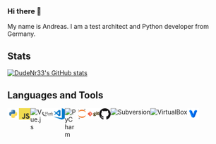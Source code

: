 ### Hi there 👋

<!--
**DudeNr33/DudeNr33** is a ✨ _special_ ✨ repository because its `README.md` (this file) appears on your GitHub profile.

Here are some ideas to get you started:

- 🔭 I’m currently working on ...
- 🌱 I’m currently learning ...
- 👯 I’m looking to collaborate on ...
- 🤔 I’m looking for help with ...
- 💬 Ask me about ...
- 📫 How to reach me: ...
- 😄 Pronouns: ...
- ⚡ Fun fact: ...
-->

My name is Andreas. I am a test architect and Python developer from Germany. 

## Stats

[![DudeNr33's GitHub stats](https://github-readme-stats.vercel.app/api?username=DudeNr33)](https://github.com/anuraghazra/github-readme-stats)

## Languages and Tools
<!--
Links to images:
VScode https://raw.githubusercontent.com/github/explore/80688e429a7d4ef2fca1e82350fe8e3517d3494d/topics/visual-studio-code/visual-studio-code.png
PyCharm https://github.com/yurijserrano/Github-Profile-Readme-Logos/blob/f994c418a134b58c4aec11152f6a4a33fa89da26/ides/pycharm.svg
Python https://github.com/github/explore/blob/1c1a90e254357127c37df50d90d36888be567aba/topics/python/python.png
Flask https://github.com/github/explore/blob/1c1a90e254357127c37df50d90d36888be567aba/topics/flask/flask.png
Git: https://github.com/github/explore/blob/1c1a90e254357127c37df50d90d36888be567aba/topics/git/git.png
-->
<img align="left" alt="Python" width="26px" src="https://github.com/github/explore/blob/1c1a90e254357127c37df50d90d36888be567aba/topics/python/python.png" />

<img align="left" alt="JavaScript" width="26px" src="https://github.com/github/explore/blob/1c1a90e254357127c37df50d90d36888be567aba/topics/javascript/javascript.png" />

<img align="left" alt="Vue.js" width="26px" src="https://github.com/yurijserrano/Github-Profile-Readme-Logos/blob/f994c418a134b58c4aec11152f6a4a33fa89da26/frameworks/vuejs.svg" />

<img align="left" alt="Flask" height="26px" src="https://github.com/github/explore/blob/1c1a90e254357127c37df50d90d36888be567aba/topics/flask/flask.png" />

<img align="left" alt="Visual Studio Code" width="26px" src="https://raw.githubusercontent.com/github/explore/80688e429a7d4ef2fca1e82350fe8e3517d3494d/topics/visual-studio-code/visual-studio-code.png" />

<img align="left" alt="PyCharm" width="26px" src="https://github.com/yurijserrano/Github-Profile-Readme-Logos/blob/f994c418a134b58c4aec11152f6a4a33fa89da26/ides/pycharm.svg" />

<img align="left" alt="Jupyter Notebook" height="26px" src="https://github.com/github/explore/blob/main/topics/jupyter-notebook/jupyter-notebook.png" />

<img align="left" alt="Git" height="26px" src="https://github.com/github/explore/blob/1c1a90e254357127c37df50d90d36888be567aba/topics/git/git.png" />

<img align="left" alt="GitHub" height="26px" src="https://github.com/github/explore/blob/main/topics/github/github.png" />

<img align="left" alt="Subversion" height="26px" src="https://upload.wikimedia.org/wikipedia/commons/3/30/Subversion_logo.svg" />

<img align="left" alt="VirtualBox" height="26px" src="https://upload.wikimedia.org/wikipedia/commons/d/d5/Virtualbox_logo.png" />

<img align="left" alt="Vagrant" height="26px" src="https://github.com/github/explore/blob/1c1a90e254357127c37df50d90d36888be567aba/topics/vagrant/vagrant.png" />
